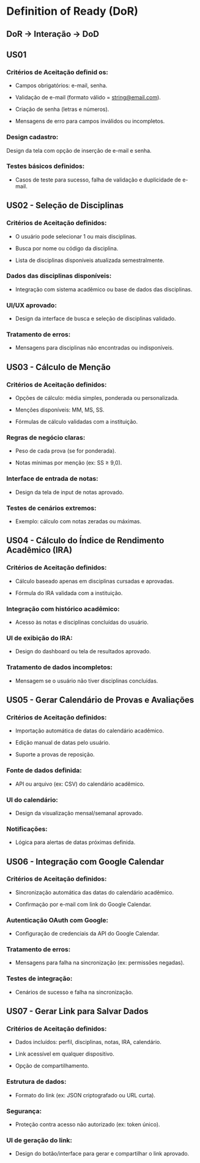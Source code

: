 # Definition of Ready (DoR)

## DoR -> Interação -> DoD

## US01

### Critérios de Aceitação definid os:

- Campos obrigatórios: e-mail, senha.

- Validação de e-mail (formato válido = string@email.com).

- Criação de senha (letras e números).

- Mensagens de erro para campos inválidos ou incompletos.

### Design cadastro:

Design da tela com opção de inserção de e-mail e senha.

### Testes básicos definidos:

- Casos de teste para sucesso, falha de validação e duplicidade de e-mail.

## US02 - Seleção de Disciplinas

### Critérios de Aceitação definidos:

- O usuário pode selecionar 1 ou mais disciplinas.

- Busca por nome ou código da disciplina.

- Lista de disciplinas disponíveis atualizada semestralmente.

### Dados das disciplinas disponíveis:

- Integração com sistema acadêmico ou base de dados das disciplinas.

### UI/UX aprovado:

- Design da interface de busca e seleção de disciplinas validado.

### Tratamento de erros:

- Mensagens para disciplinas não encontradas ou indisponíveis.

## US03 - Cálculo de Menção

### Critérios de Aceitação definidos:

- Opções de cálculo: média simples, ponderada ou personalizada.

- Menções disponíveis: MM, MS, SS.

- Fórmulas de cálculo validadas com a instituição.

### Regras de negócio claras:

- Peso de cada prova (se for ponderada).

- Notas mínimas por menção (ex: SS ≥ 9,0).

### Interface de entrada de notas:

- Design da tela de input de notas aprovado.

### Testes de cenários extremos:

- Exemplo: cálculo com notas zeradas ou máximas.

## US04 - Cálculo do Índice de Rendimento Acadêmico (IRA)

### Critérios de Aceitação definidos:

- Cálculo baseado apenas em disciplinas cursadas e aprovadas.

- Fórmula do IRA validada com a instituição.

### Integração com histórico acadêmico:

- Acesso às notas e disciplinas concluídas do usuário.

### UI de exibição do IRA:

- Design do dashboard ou tela de resultados aprovado.

### Tratamento de dados incompletos:

- Mensagem se o usuário não tiver disciplinas concluídas.

## US05 - Gerar Calendário de Provas e Avaliações

### Critérios de Aceitação definidos:

- Importação automática de datas do calendário acadêmico.

- Edição manual de datas pelo usuário.

- Suporte a provas de reposição.

### Fonte de dados definida:

- API ou arquivo (ex: CSV) do calendário acadêmico.

### UI do calendário:

- Design da visualização mensal/semanal aprovado.

### Notificações:

- Lógica para alertas de datas próximas definida.

## US06 - Integração com Google Calendar

### Critérios de Aceitação definidos:

- Sincronização automática das datas do calendário acadêmico.

- Confirmação por e-mail com link do Google Calendar.

### Autenticação OAuth com Google:

- Configuração de credenciais da API do Google Calendar.

### Tratamento de erros:

- Mensagens para falha na sincronização (ex: permissões negadas).

### Testes de integração:

- Cenários de sucesso e falha na sincronização.

## US07 - Gerar Link para Salvar Dados

### Critérios de Aceitação definidos:

- Dados incluídos: perfil, disciplinas, notas, IRA, calendário.

- Link acessível em qualquer dispositivo.

- Opção de compartilhamento.

### Estrutura de dados:

- Formato do link (ex: JSON criptografado ou URL curta).

### Segurança:

- Proteção contra acesso não autorizado (ex: token único).

### UI de geração do link:

- Design do botão/interface para gerar e compartilhar o link aprovado.